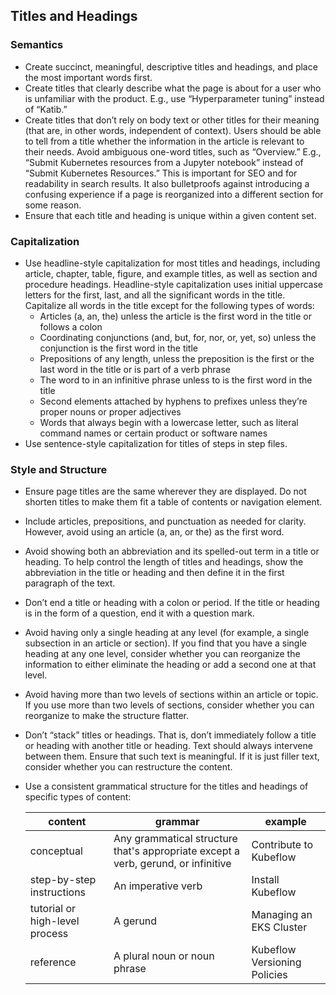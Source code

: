 ## Titles and Headings

### Semantics
- Create succinct, meaningful, descriptive titles and headings, and place the most important words first.
- Create titles that clearly describe what the page is about for a user who is unfamiliar with the product. E.g., use “Hyperparameter tuning” instead of “Katib.”
- Create titles that don’t rely on body text or other titles for their meaning (that are, in other words, independent of context). Users should be able to tell from a title whether the information in the article is relevant to their needs. Avoid ambiguous one-word titles, such as “Overview.” E.g., “Submit Kubernetes resources from a Jupyter notebook” instead of “Submit Kubernetes Resources.” This is important for SEO and for readability in search results. It also bulletproofs against introducing a confusing experience if a page is reorganized into a different section for some reason.
- Ensure that each title and heading is unique within a given content set.

### Capitalization
- Use headline-style capitalization for most titles and headings, including article, chapter, table, figure, and example titles, as well as section and procedure headings. Headline-style capitalization uses initial uppercase letters for the first, last, and all the significant words in the title. Capitalize all words in the title except for the following types of words:
  - Articles (a, an, the) unless the article is the first word in the title or follows a colon
  - Coordinating conjunctions (and, but, for, nor, or, yet, so) unless the conjunction is the first word in the title
  - Prepositions of any length, unless the preposition is the first or the last word in the title or is part of a verb phrase
  - The word to in an infinitive phrase unless to is the first word in the title
  - Second elements attached by hyphens to prefixes unless they’re proper nouns or proper adjectives
  - Words that always begin with a lowercase letter, such as literal command names or certain product or software names
- Use sentence-style capitalization for titles of steps in step files.

### Style and Structure
- Ensure page titles are the same wherever they are displayed. Do not shorten titles to make them fit a table of contents or navigation element.
- Include articles, prepositions, and punctuation as needed for clarity. However, avoid using an article (a, an, or the) as the first word.
- Avoid showing both an abbreviation and its spelled-out term in a title or heading. To help control the length of titles and headings, show the abbreviation in the title or heading and then define it in the first paragraph of the text.
- Don’t end a title or heading with a colon or period. If the title or heading is in the form of a question, end it with a question mark.
- Avoid having only a single heading at any level (for example, a single subsection in an article or section). If you find that you have a single heading at any one level, consider whether you can reorganize the information to either eliminate the heading or add a second one at that level.
- Avoid having more than two levels of sections within an article or topic. If you use more than two levels of sections, consider whether you can reorganize to make the structure flatter.
- Don’t “stack” titles or headings. That is, don’t immediately follow a title or heading with another title or heading. Text should always intervene between them. Ensure that such text is meaningful. If it is just filler text, consider whether you can restructure the content.
- Use a consistent grammatical structure for the titles and headings of specific types of content:

  | content | grammar | example |
  | --- | --- | --- |
  | conceptual | Any grammatical structure that's appropriate except a verb, gerund, or infinitive | Contribute to Kubeflow |
  | step-by-step instructions | An imperative verb | Install Kubeflow |
  | tutorial or high-level process | A gerund | Managing an EKS Cluster |
  | reference | A plural noun or noun phrase | Kubeflow Versioning Policies |

